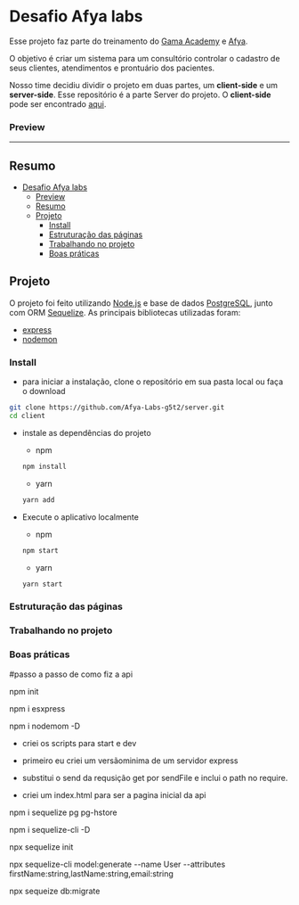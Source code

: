 # Desafio Afya labs

Esse projeto faz parte do treinamento do [Gama Academy](https://www.gama.academy/) e [Afya](https://afya.com.br/).

O objetivo é criar um sistema para um consultório controlar o cadastro de seus clientes, atendimentos e prontuário dos pacientes.

Nosso time decidiu dividir o projeto em duas partes, um **client-side** e um **server-side**. Esse repositório é a parte Server do projeto. O **client-side** pode ser encontrado [aqui](https://github.com/Afya-Labs-g5t2/client).


### Preview

---

## Resumo

- [Desafio Afya labs](#desafio-afya-labs)
    - [Preview](#preview)
  - [Resumo](#resumo)
  - [Projeto](#projeto)
    - [Install](#install)
    - [Estruturação das páginas](#estruturação-das-páginas)
    - [Trabalhando no projeto](#trabalhando-no-projeto)
    - [Boas práticas](#boas-práticas)

## Projeto

O projeto foi feito utilizando [Node.js](https://nodejs.org/) e base de dados [PostgreSQL](https://www.postgresql.org/), junto com ORM [Sequelize](https://sequelize.org/). As principais bibliotecas utilizadas foram:

- [express](https://expressjs.com/)
- [nodemon](https://nodemon.io/)


### Install

- para iniciar a instalação, clone o repositório em sua pasta local ou faça o download 
```bash
git clone https://github.com/Afya-Labs-g5t2/server.git
cd client
```
- instale as dependências do projeto

  - npm
  ```bash
  npm install
  ```
  - yarn
  ```bash
  yarn add
  ```
- Execute o aplicativo localmente
  - npm
  ```bash
  npm start
  ```
  - yarn
  ```bash
  yarn start
  ```
  
### Estruturação das páginas
  
### Trabalhando no projeto

### Boas práticas




#passo a passo de como fiz a api

npm init

npm i esxpress

npm i nodemom -D

 - criei os scripts para start e dev

 - primeiro eu criei um versãominima de um servidor express

 - substitui o send da requsição get por sendFile e inclui o path no require.

 - criei um index.html para ser a pagina inicial da api

npm i sequelize pg pg-hstore

npm i sequelize-cli -D 

npx sequelize init

npx sequelize-cli model:generate --name User --attributes firstName:string,lastName:string,email:string

npx sequeize db:migrate
